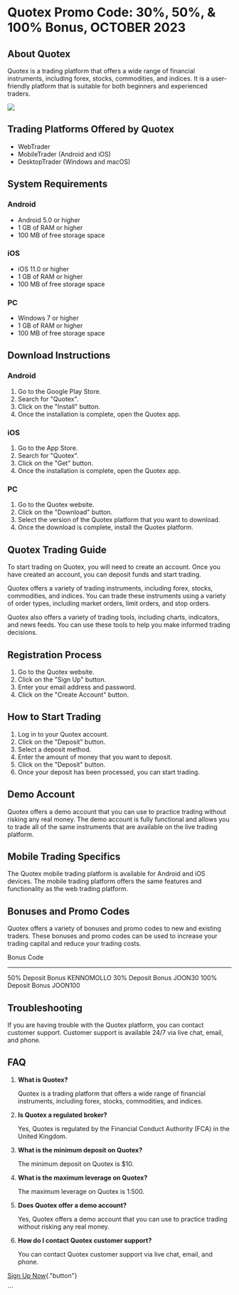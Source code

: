 # Quotex Promo Code: 30%, 50%, & 100% Bonus, OCTOBER 2023

## About Quotex

Quotex is a trading platform that offers a wide range of financial
instruments, including forex, stocks, commodities, and indices. It is a
user-friendly platform that is suitable for both beginners and
experienced traders.

[![](https://static.quotex.io/files/4_en/300_250.jpg)](https://traff.sbs/brokerqxlid)

## Trading Platforms Offered by Quotex

-   WebTrader
-   MobileTrader (Android and iOS)
-   DesktopTrader (Windows and macOS)

## System Requirements

### Android

-   Android 5.0 or higher
-   1 GB of RAM or higher
-   100 MB of free storage space

### iOS

-   iOS 11.0 or higher
-   1 GB of RAM or higher
-   100 MB of free storage space

### PC

-   Windows 7 or higher
-   1 GB of RAM or higher
-   100 MB of free storage space

## Download Instructions

### Android

1.  Go to the Google Play Store.
2.  Search for "Quotex".
3.  Click on the "Install" button.
4.  Once the installation is complete, open the Quotex app.

### iOS

1.  Go to the App Store.
2.  Search for "Quotex".
3.  Click on the "Get" button.
4.  Once the installation is complete, open the Quotex app.

### PC

1.  Go to the Quotex website.
2.  Click on the "Download" button.
3.  Select the version of the Quotex platform that you want to download.
4.  Once the download is complete, install the Quotex platform.

## Quotex Trading Guide

To start trading on Quotex, you will need to create an account. Once you
have created an account, you can deposit funds and start trading.

Quotex offers a variety of trading instruments, including forex, stocks,
commodities, and indices. You can trade these instruments using a
variety of order types, including market orders, limit orders, and stop
orders.

Quotex also offers a variety of trading tools, including charts,
indicators, and news feeds. You can use these tools to help you make
informed trading decisions.

## Registration Process

1.  Go to the Quotex website.
2.  Click on the "Sign Up" button.
3.  Enter your email address and password.
4.  Click on the "Create Account" button.

## How to Start Trading

1.  Log in to your Quotex account.
2.  Click on the "Deposit" button.
3.  Select a deposit method.
4.  Enter the amount of money that you want to deposit.
5.  Click on the "Deposit" button.
6.  Once your deposit has been processed, you can start trading.

## Demo Account

Quotex offers a demo account that you can use to practice trading
without risking any real money. The demo account is fully functional and
allows you to trade all of the same instruments that are available on
the live trading platform.

## Mobile Trading Specifics

The Quotex mobile trading platform is available for Android and iOS
devices. The mobile trading platform offers the same features and
functionality as the web trading platform.

## Bonuses and Promo Codes

Quotex offers a variety of bonuses and promo codes to new and existing
traders. These bonuses and promo codes can be used to increase your
trading capital and reduce your trading costs.

  Bonus                Code
  -------------------- ------------
  50% Deposit Bonus    KENNOMOLLO
  30% Deposit Bonus    JOON30
  100% Deposit Bonus   JOON100

## Troubleshooting

If you are having trouble with the Quotex platform, you can contact
customer support. Customer support is available 24/7 via live chat,
email, and phone.

## FAQ

1.  **What is Quotex?**

    Quotex is a trading platform that offers a wide range of financial
    instruments, including forex, stocks, commodities, and indices.

2.  **Is Quotex a regulated broker?**

    Yes, Quotex is regulated by the Financial Conduct Authority (FCA) in
    the United Kingdom.

3.  **What is the minimum deposit on Quotex?**

    The minimum deposit on Quotex is \$10.

4.  **What is the maximum leverage on Quotex?**

    The maximum leverage on Quotex is 1:500.

5.  **Does Quotex offer a demo account?**

    Yes, Quotex offers a demo account that you can use to practice
    trading without risking any real money.

6.  **How do I contact Quotex customer support?**

    You can contact Quotex customer support via live chat, email, and
    phone.

[Sign Up
Now](\%22https://traff.sbs/brokerqxsignup.html\%22){."button"}

\`\`\`

